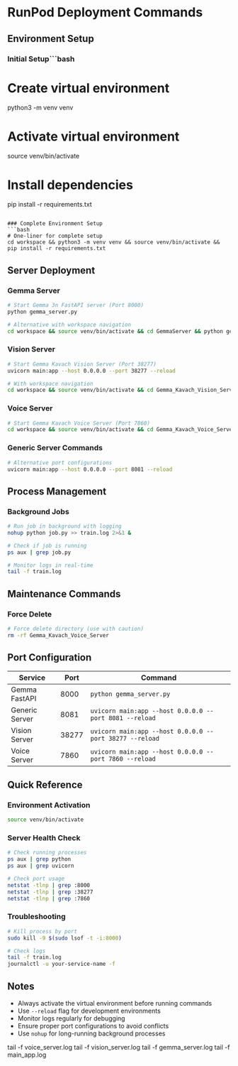 # RunPod Deployment Commands

## Environment Setup

### Initial Setup```bash
# Create virtual environment
python3 -m venv venv

# Activate virtual environment
source venv/bin/activate

# Install dependencies
pip install -r requirements.txt
```

### Complete Environment Setup
```bash
# One-liner for complete setup
cd workspace && python3 -m venv venv && source venv/bin/activate && pip install -r requirements.txt
```

## Server Deployment

### Gemma Server
```bash
# Start Gemma 3n FastAPI server (Port 8000)
python gemma_server.py

# Alternative with workspace navigation
cd workspace && source venv/bin/activate && cd GemmaServer && python gemma_server.py
```

### Vision Server
```bash
# Start Gemma Kavach Vision Server (Port 38277)
uvicorn main:app --host 0.0.0.0 --port 38277 --reload

# With workspace navigation
cd workspace && source venv/bin/activate && cd Gemma_Kavach_Vision_Server && uvicorn main:app --host 0.0.0.0 --port 38277 --reload
```

### Voice Server
```bash
# Start Gemma Kavach Voice Server (Port 7860)
cd workspace && source venv/bin/activate && cd Gemma_Kavach_Voice_Server && uvicorn main:app --host 0.0.0.0 --port 7860 --reload
```

### Generic Server Commands
```bash
# Alternative port configurations
uvicorn main:app --host 0.0.0.0 --port 8081 --reload
```

## Process Management

### Background Jobs
```bash
# Run job in background with logging
nohup python job.py >> train.log 2>&1 &

# Check if job is running
ps aux | grep job.py

# Monitor logs in real-time
tail -f train.log
```

## Maintenance Commands

### Force Delete
```bash
# Force delete directory (use with caution)
rm -rf Gemma_Kavach_Voice_Server
```

## Port Configuration

| Service | Port | Command |
|---------|------|---------|
| Gemma FastAPI | 8000 | `python gemma_server.py` |
| Generic Server | 8081 | `uvicorn main:app --host 0.0.0.0 --port 8081 --reload` |
| Vision Server | 38277 | `uvicorn main:app --host 0.0.0.0 --port 38277 --reload` |
| Voice Server | 7860 | `uvicorn main:app --host 0.0.0.0 --port 7860 --reload` |

## Quick Reference

### Environment Activation
```bash
source venv/bin/activate
```

### Server Health Check
```bash
# Check running processes
ps aux | grep python
ps aux | grep uvicorn

# Check port usage
netstat -tlnp | grep :8000
netstat -tlnp | grep :38277
netstat -tlnp | grep :7860
```

### Troubleshooting
```bash
# Kill process by port
sudo kill -9 $(sudo lsof -t -i:8000)

# Check logs
tail -f train.log
journalctl -u your-service-name -f
```

## Notes

- Always activate the virtual environment before running commands
- Use `--reload` flag for development environments
- Monitor logs regularly for debugging
- Ensure proper port configurations to avoid conflicts
- Use `nohup` for long-running background processes

tail -f voice_server.log
tail -f vision_server.log
tail -f gemma_server.log
tail -f main_app.log
